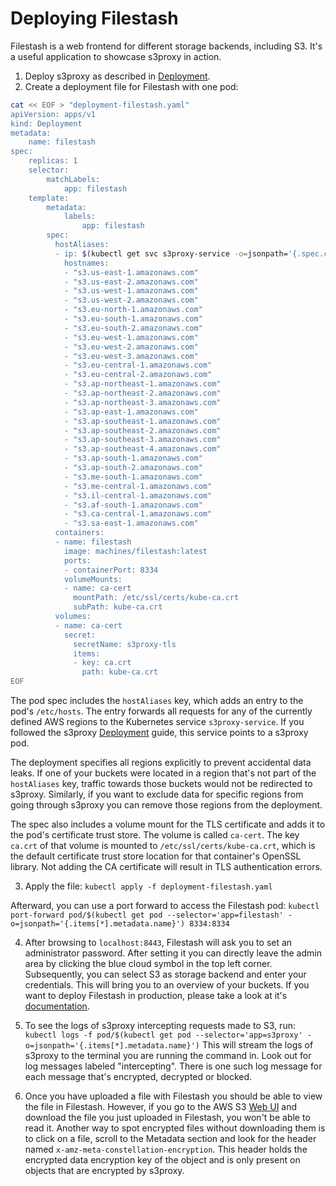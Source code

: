 
# Deploying Filestash

Filestash is a web frontend for different storage backends, including S3.
It's a useful application to showcase s3proxy in action.

1. Deploy s3proxy as described in [Deployment](../../workflows/s3proxy.md#deployment).
2. Create a deployment file for Filestash with one pod:

```sh
cat << EOF > "deployment-filestash.yaml"
apiVersion: apps/v1
kind: Deployment
metadata:
    name: filestash
spec:
    replicas: 1
    selector:
        matchLabels:
            app: filestash
    template:
        metadata:
            labels:
                app: filestash
        spec:
          hostAliases:
          - ip: $(kubectl get svc s3proxy-service -o=jsonpath='{.spec.clusterIP}')
            hostnames:
            - "s3.us-east-1.amazonaws.com"
            - "s3.us-east-2.amazonaws.com"
            - "s3.us-west-1.amazonaws.com"
            - "s3.us-west-2.amazonaws.com"
            - "s3.eu-north-1.amazonaws.com"
            - "s3.eu-south-1.amazonaws.com"
            - "s3.eu-south-2.amazonaws.com"
            - "s3.eu-west-1.amazonaws.com"
            - "s3.eu-west-2.amazonaws.com"
            - "s3.eu-west-3.amazonaws.com"
            - "s3.eu-central-1.amazonaws.com"
            - "s3.eu-central-2.amazonaws.com"
            - "s3.ap-northeast-1.amazonaws.com"
            - "s3.ap-northeast-2.amazonaws.com"
            - "s3.ap-northeast-3.amazonaws.com"
            - "s3.ap-east-1.amazonaws.com"
            - "s3.ap-southeast-1.amazonaws.com"
            - "s3.ap-southeast-2.amazonaws.com"
            - "s3.ap-southeast-3.amazonaws.com"
            - "s3.ap-southeast-4.amazonaws.com"
            - "s3.ap-south-1.amazonaws.com"
            - "s3.ap-south-2.amazonaws.com"
            - "s3.me-south-1.amazonaws.com"
            - "s3.me-central-1.amazonaws.com"
            - "s3.il-central-1.amazonaws.com"
            - "s3.af-south-1.amazonaws.com"
            - "s3.ca-central-1.amazonaws.com"
            - "s3.sa-east-1.amazonaws.com"
          containers:
          - name: filestash
            image: machines/filestash:latest
            ports:
            - containerPort: 8334
            volumeMounts:
            - name: ca-cert
              mountPath: /etc/ssl/certs/kube-ca.crt
              subPath: kube-ca.crt
          volumes:
          - name: ca-cert
            secret:
              secretName: s3proxy-tls
              items:
              - key: ca.crt
                path: kube-ca.crt
EOF
```

The pod spec includes the `hostAliases` key, which adds an entry to the pod's `/etc/hosts`.
The entry forwards all requests for any of the currently defined AWS regions to the Kubernetes service `s3proxy-service`.
If you followed the s3proxy [Deployment](../../workflows/s3proxy.md#deployment) guide, this service points to a s3proxy pod.

The deployment specifies all regions explicitly to prevent accidental data leaks.
If one of your buckets were located in a region that's not part of the `hostAliases` key, traffic towards those buckets would not be redirected to s3proxy.
Similarly, if you want to exclude data for specific regions from going through s3proxy you can remove those regions from the deployment.

The spec also includes a volume mount for the TLS certificate and adds it to the pod's certificate trust store.
The volume is called `ca-cert`.
The key `ca.crt` of that volume is mounted to `/etc/ssl/certs/kube-ca.crt`, which is the default certificate trust store location for that container's OpenSSL library.
Not adding the CA certificate will result in TLS authentication errors.

3. Apply the file: `kubectl apply -f deployment-filestash.yaml`

Afterward, you can use a port forward to access the Filestash pod:
`kubectl port-forward pod/$(kubectl get pod --selector='app=filestash' -o=jsonpath='{.items[*].metadata.name}') 8334:8334`

4. After browsing to `localhost:8443`, Filestash will ask you to set an administrator password.
After setting it you can directly leave the admin area by clicking the blue cloud symbol in the top left corner.
Subsequently, you can select S3 as storage backend and enter your credentials.
This will bring you to an overview of your buckets.
If you want to deploy Filestash in production, please take a look at it's [documentation](https://www.filestash.app/docs/).

5. To see the logs of s3proxy intercepting requests made to S3, run: `kubectl logs -f pod/$(kubectl get pod --selector='app=s3proxy' -o=jsonpath='{.items[*].metadata.name}')`
This will stream the logs of s3proxy to the terminal you are running the command in.
Look out for log messages labeled "intercepting".
There is one such log message for each message that's encrypted, decrypted or blocked.

6. Once you have uploaded a file with Filestash you should be able to view the file in Filestash.
However, if you go to the AWS S3 [Web UI](https://s3.console.aws.amazon.com/s3/home) and download the file you just uploaded in Filestash, you won't be able to read it.
Another way to spot encrypted files without downloading them is to click on a file, scroll to the Metadata section and look for the header named `x-amz-meta-constellation-encryption`.
This header holds the encrypted data encryption key of the object and is only present on objects that are encrypted by s3proxy.
